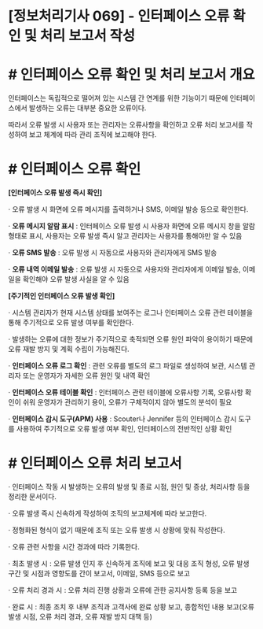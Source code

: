 

# [정보처리기사 069] - 인터페이스 오류 확인 및 처리 보고서 작성



# **# 인터페이스 오류 확인 및 처리 보고서 개요**

인터페이스는 독립적으로 떨어져 있는 시스템 간 연계를 위한 기능이기 때문에 인터페이스에서 발생하는 오류는 대부분 중요한 오류이다.

따라서 오류 발생 시 사용자 또는 관리자는 오류사항을 확인하고 오류 처리 보고서를 작성하여 보고 체계에 따라 관리 조직에 보고해야 한다.



# **# 인터페이스 오류 확인**

**[인터페이스 오류 발생 즉시 확인]**

· 오류 발생 시 화면에 오류 메시지를 출력하거나 SMS, 이메일 발송 등으로 확인한다.

· **오류 메시지 알람 표시** : 인터페이스 오류 발생 시 사용자 화면에 오류 메시지 창을 알람 형태로 표시, 사용자는 오류 발생 즉시 알고 관리자는 사용자를 통해야만 알 수 있음

· **오류 SMS 발송** : 오류 발생 시 자동으로 사용자와 관리자에게 SMS 발송

· **오류 내역 이메일 발송** : 오류 발생 시 자동으로 사용자와 관리자에게 이메일 발송, 이메일을 확인해야 오류 발생 사실을 알 수 있음



**[주기적인 인터페이스 오류 발생 확인]**

· 시스템 관리자가 현재 시스템 상태를 보여주는 로그나 인터페이스 오류 관련 테이블을 통해 주기적으로 오류 발생 여부를 확인한다.

· 발생하는 오류에 대한 정보가 주기적으로 축적되면 오류 원인 파악이 용이하기 때문에 오류 재발 방지 및 계획 수립이 가능해진다.

· **인터페이스 오류 로그 확인** : 관련 오류를 별도의 로그 파일로 생성하여 보관, 시스템 관리자 또는 운영자가 자세한 오류 원인 및 내역 확인

· **인터페이스 오류 테이블 확인** : 인터페이스 관련 테이블에 오류사항 기록, 오류사항 확인이 쉬워 운영자가 관리하기 용이, 오류가 구체적이지 않아 별도의 분석이 필요

· **인터페이스 감시 도구(APM) 사용** : Scouter나 Jennifer 등의 인터페이스 감시 도구를 사용하여 주기적으로 오류 발생 여부 확인, 인터페이스의 전반적인 상황 확인



# **# 인터페이스 오류 처리 보고서**

· 인터페이스 작동 시 발생하는 오류의 발생 및 종료 시점, 원인 및 증상, 처리사항 등을 정리한 문서이다.

· 오류 발생 즉시 신속하게 작성하여 조직의 보고체계에 따라 보고한다.

· 정형화된 형식이 없기 때문에 조직 또는 오류 발생 시 상황에 맞춰 작성한다.

· 오류 관련 사항을 시간 경과에 따라 기록한다.

· 최초 발생 시 : 오류 발생 인지 후 신속하게 조직에 보고 및 대응 조직 형성, 오류 발생 구간 및 시점과 영향도를 간이 보고서, 이메일, SMS 등으로 보고

· 오류 처리 경과 시 : 오류 처리 진행 상황과 오류에 관한 공지사항 등록 등을 보고

· 완료 시 : 최종 조치 후 내부 조직과 고객사에 완료 상황 보고, 종합적인 내용 보고(오류 발생 시점, 오류 처리 경과, 오류 재발 방지 대책 등)